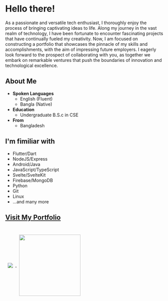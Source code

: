 # Hello there!

As a passionate and versatile tech enthusiast, I thoroughly enjoy the
process of bringing captivating ideas to life. Along my journey in the
vast realm of technology, I have been fortunate to encounter
fascinating projects that have continually fueled my creativity. Now,
I am focused on constructing a portfolio that showcases the pinnacle
of my skills and accomplishments, with the aim of impressing future
employers. I eagerly look forward to the prospect of collaborating
with you, as together we embark on remarkable ventures that push the
boundaries of innovation and technological excellence.

## About Me

- **Spoken Languages**
  - English (Fluent)
  - Bangla (Native)
- **Education**
  - Undergraduate B.S.c in CSE
- **From**
  - Bangladesh

## I'm fimiliar with

- Flutter/Dart
- NodeJS/Express
- Android/Java
- JavaScript/TypeScript
- Svelte/SvelteKit
- Firebase/MongoDB
- Python
- Git
- Linux
- ...and many more

## [Visit My Portfolio](https://khaled.is-a.dev)

<br>
<a href="#">
  <img align="center" style="margin:0.5rem" src="https://github-readme-stats-git-masterrstaa-rickstaa.vercel.app/api?username=khaled-0&include_all_commits=true&show_icons=true&theme=transparent" />
</a>
<a href="#">
  <img align="center" style="margin:0.5rem; height:195px" src="https://github-readme-stats-git-masterrstaa-rickstaa.vercel.app/api/top-langs/?username=khaled-0&layout=compact&theme=transparent&langs_count=10&custom_title=Khaled's%20Most%20Used%20Languages"/>
</a>
